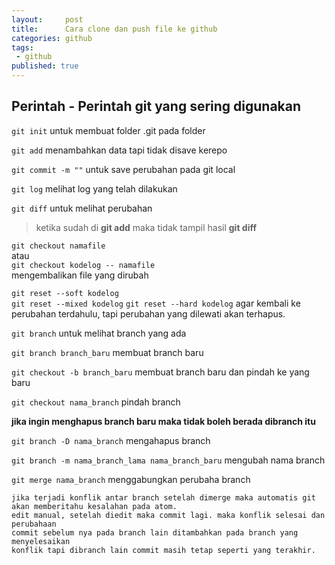 ```yaml
---
layout:     post
title:      Cara clone dan push file ke github
categories: github
tags:
 - github
published: true
---
```

## Perintah - Perintah git yang sering digunakan

``git init``
untuk membuat folder .git pada folder

``git add`` 
menambahkan data tapi tidak disave kerepo

``git commit -m ""`` 
untuk save perubahan pada git local

``git log`` 
melihat log yang telah dilakukan

``git diff`` 
untuk melihat perubahan
> ketika sudah di __git add__ maka tidak tampil hasil __git diff__
        
``git checkout namafile``  
atau  
``git checkout kodelog -- namafile``  
mengembalikan file yang dirubah

``git reset --soft kodelog``  
``git reset --mixed kodelog``
``git reset --hard kodelog``
agar kembali ke perubahan terdahulu, tapi perubahan yang dilewati akan terhapus.

``git branch`` 
untuk melihat branch yang ada

``git branch branch_baru`` 
membuat branch baru 

``git checkout -b branch_baru`` 
membuat branch baru dan pindah ke yang baru

``git checkout nama_branch`` 
pindah branch

__jika ingin menghapus branch baru maka tidak boleh berada dibranch itu__

``git branch -D nama_branch`` 
mengahapus branch

``git branch -m nama_branch_lama nama_branch_baru`` 
mengubah nama branch

``git merge nama_branch`` 
menggabungkan perubaha branch

>> 
    jika terjadi konflik antar branch setelah dimerge maka automatis git akan memberitahu kesalahan pada atom.
    edit manual, setelah diedit maka commit lagi. maka konflik selesai dan perubahaan 
    commit sebelum nya pada branch lain ditambahkan pada branch yang menyelesaikan
    konflik tapi dibranch lain commit masih tetap seperti yang terakhir.
